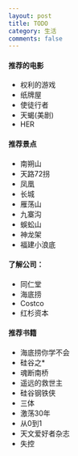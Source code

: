 ```yaml
---
layout: post
title: TODO
category: 生活
comments: false
---
```

 
   
#### 推荐的电影

* 权利的游戏
* 纸牌屋
* 使徒行者
* 天蝎(美剧)
* HER
 


#### 推荐景点
* 南朔山
* 天路72拐
* 凤凰
* 长城
* 雁荡山
* 九寨沟
* 蜈蚣山
* 神龙架
* 福建小浪底



#### 了解公司：
* 同仁堂
* 海底捞
* Costco
* 红杉资本

#### 推荐书籍
* 海底捞你学不会
* 硅谷之*
* 魂断南桥
* 遥远的救世主
* 硅谷钢铁侠
* 三体
* 激荡30年
* 从0到1
* 天文爱好者杂志
* 失控

